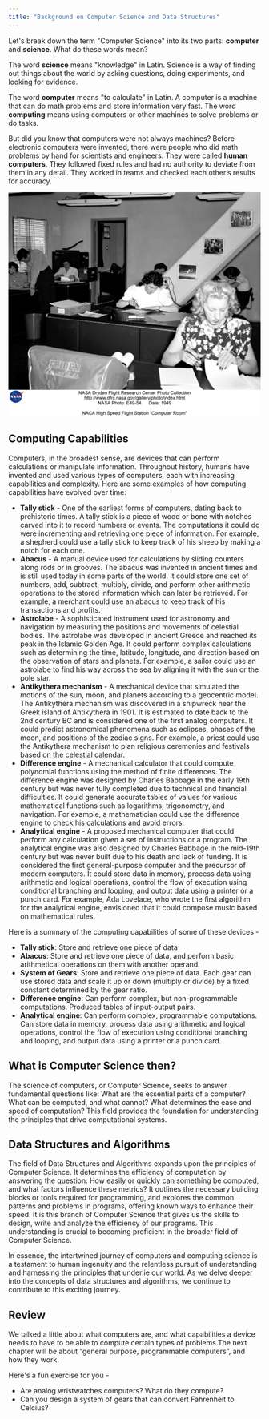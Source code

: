 ```yaml
---
title: "Background on Computer Science and Data Structures"
---
```


Let's break down the term "Computer Science" into its two parts: **computer** and **science**. What do these words mean?

The word **science** means "knowledge" in Latin. Science is a way of finding out things about the world by asking questions, doing experiments, and looking for evidence.

The word **computer** means "to calculate" in Latin. A computer is a machine that can do math problems and store information very fast. The word **computing** means using computers or other machines to solve problems or do tasks.

But did you know that computers were not always machines? Before electronic computers were invented, there were people who did math problems by hand for scientists and engineers. They were called **human computers**. They followed fixed rules and had no authority to deviate from them in any detail. They worked in teams and checked each other’s results for accuracy.

![For example, in 1959, NASA had a team of women who worked as human computers to help launch rockets into space. They used pencils, paper, and calculators to do complex calculations that machines could not do at that time.](./imgs/001_nasa_computer_room.jpeg)

## Computing Capabilities

Computers, in the broadest sense, are devices that can perform calculations or manipulate information. Throughout history, humans have invented and used various types of computers, each with increasing capabilities and complexity. Here are some examples of how computing capabilities have evolved over time:

- **Tally stick** - One of the earliest forms of computers, dating back to prehistoric times. A tally stick is a piece of wood or bone with notches carved into it to record numbers or events. The computations it could do were incrementing and retrieving one piece of information. For example, a shepherd could use a tally stick to keep track of his sheep by making a notch for each one.
- **Abacus** - A manual device used for calculations by sliding counters along rods or in grooves. The abacus was invented in ancient times and is still used today in some parts of the world. It could store one set of numbers, add, subtract, multiply, divide, and perform other arithmetic operations to the stored information which can later be retrieved. For example, a merchant could use an abacus to keep track of his transactions and profits.
- **Astrolabe** - A sophisticated instrument used for astronomy and navigation by measuring the positions and movements of celestial bodies. The astrolabe was developed in ancient Greece and reached its peak in the Islamic Golden Age. It could perform complex calculations such as determining the time, latitude, longitude, and direction based on the observation of stars and planets. For example, a sailor could use an astrolabe to find his way across the sea by aligning it with the sun or the pole star.
- **Antikythera mechanism** - A mechanical device that simulated the motions of the sun, moon, and planets according to a geocentric model. The Antikythera mechanism was discovered in a shipwreck near the Greek island of Antikythera in 1901. It is estimated to date back to the 2nd century BC and is considered one of the first analog computers. It could predict astronomical phenomena such as eclipses, phases of the moon, and positions of the zodiac signs. For example, a priest could use the Antikythera mechanism to plan religious ceremonies and festivals based on the celestial calendar.
- **Difference engine** - A mechanical calculator that could compute polynomial functions using the method of finite differences. The difference engine was designed by Charles Babbage in the early 19th century but was never fully completed due to technical and financial difficulties. It could generate accurate tables of values for various mathematical functions such as logarithms, trigonometry, and navigation. For example, a mathematician could use the difference engine to check his calculations and avoid errors.
- **Analytical engine** - A proposed mechanical computer that could perform any calculation given a set of instructions or a program. The analytical engine was also designed by Charles Babbage in the mid-19th century but was never built due to his death and lack of funding. It is considered the first general-purpose computer and the precursor of modern computers. It could store data in memory, process data using arithmetic and logical operations, control the flow of execution using conditional branching and looping, and output data using a printer or a punch card. For example, Ada Lovelace, who wrote the first algorithm for the analytical engine, envisioned that it could compose music based on mathematical rules.

Here is a summary of the computing capabilities of some of these devices -

- **Tally stick**: Store and retrieve one piece of data
- **Abacus**: Store and retrieve one piece of data, and perform basic arithmetical operations on them with another operand.
- **System of Gears**: Store and retrieve one piece of data. Each gear can use stored data and scale it up or down (multiply or divide) by a fixed constant determined by the gear ratio.​
- **Difference engine**: Can perform complex, but non-programmable computations. Produced tables of input-output pairs.
- **Analytical engine**: Can perform complex, programmable computations. Can store data in memory, process data using arithmetic and logical operations, control the flow of execution using conditional branching and looping, and output data using a printer or a punch card.

## What is Computer Science then?

The science of computers, or Computer Science, seeks to answer fundamental questions like: What are the essential parts of a computer? What can be computed, and what cannot? What determines the ease and speed of computation? This field provides the foundation for understanding the principles that drive computational systems.

## Data Structures and Algorithms

The field of Data Structures and Algorithms expands upon the principles of Computer Science. It determines the efficiency of computation by answering the question: How easily or quickly can something be computed, and what factors influence these metrics? It outlines the necessary building blocks or tools required for programming, and explores the common patterns and problems in programs, offering known ways to enhance their speed. It is this branch of Computer Science that gives us the skills to design, write and analyze the efficiency of our programs. This understanding is crucial to becoming proficient in the broader field of Computer Science.

In essence, the intertwined journey of computers and computing science is a testament to human ingenuity and the relentless pursuit of understanding and harnessing the principles that underlie our world. As we delve deeper into the concepts of data structures and algorithms, we continue to contribute to this exciting journey.

## Review

We talked a little about what computers are, and what capabilities a device needs to have to be able to compute certain types of problems.​
The next chapter will be about “general purpose, programmable computers”, and how they work.

Here's a fun exercise for you -

- Are analog wristwatches computers? What do they compute?
- Can you design a system of gears that can convert Fahrenheit to Celcius?
